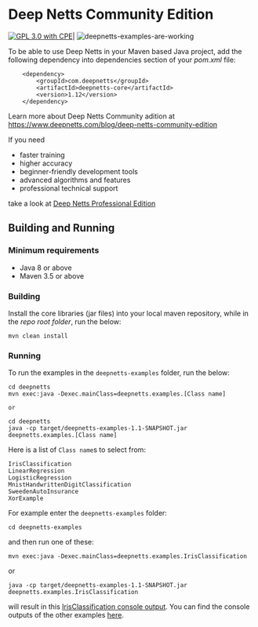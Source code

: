 # Deep Netts Community Edition

[![GPL 3.0 with CPE](https://img.shields.io/badge/License-GNU%203.0%20with%20CPE-blue.svg)](COPYING)| ![deepnetts-examples-are-working](https://github.com/neomatrix369/deepnetts-communityedition/workflows/deepnetts-examples-are-working/badge.svg)

To be able to use Deep Netts in your Maven based Java project, add the following dependency into dependencies section of your *pom.xml* file:

        <dependency>
            <groupId>com.deepnetts</groupId>
            <artifactId>deepnetts-core</artifactId>
            <version>1.12</version>
        </dependency>
    
Learn more about Deep Netts Community adition at https://www.deepnetts.com/blog/deep-netts-community-edition

If you need 
* faster training
* higher accuracy
* beginner-friendly development tools
* advanced algorithms and features
* professional technical support 

take a look at [Deep Netts Professional Edition](https://www.deepnetts.com/product.html)

## Building and Running

### Minimum requirements

- Java 8 or above
- Maven 3.5 or above

### Building

Install the core libraries (jar files) into your local maven repository, while in the _repo root folder_, run the below:

```
mvn clean install
```

### Running

To run the examples in the `deepnetts-examples` folder, run the below:

```
cd deepnetts
mvn exec:java -Dexec.mainClass=deepnetts.examples.[Class name]

or 

cd deepnetts
java -cp target/deepnetts-examples-1.1-SNAPSHOT.jar deepnetts.examples.[Class name]
```

Here is a list of `Class name`s to select from:

```
IrisClassification
LinearRegression
LogisticRegression
MnistHandwrittenDigitClassification
SweedenAutoInsurance
XorExample
```

For example enter the `deepnetts-examples` folder:

```
cd deepnetts-examples
```

and then run one of these:

```
mvn exec:java -Dexec.mainClass=deepnetts.examples.IrisClassification
```

or 

```
java -cp target/deepnetts-examples-1.1-SNAPSHOT.jar deepnetts.examples.IrisClassification
```


will result in this [IrisClassification console output](deepnetts-examples/console-outputs/IrisClassification-example.log). You can find the console outputs of the other examples [here](./deepnetts-examples/console-outputs).